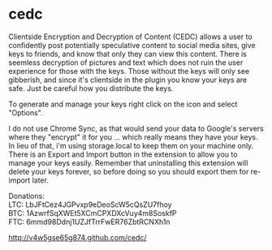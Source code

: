 cedc
====

Clientside Encryption and Decryption of Content (CEDC) allows a user to confidently post potentially speculative content to social media sites, give keys to friends, and know that only they can view this content. There is seemless decryption of pictures and text which does not ruin the user experience for those with the keys. Those without the keys will only see gibberish, and since it's clientside in the plugin you know your keys are safe. Just be careful how you distribute the keys.

To generate and manage your keys right click on the icon and select "Options".

I do not use Chrome Sync, as that would send your data to Google's servers where they "encrypt" it for you ... which really means they have your keys. In lieu of that, i'm using storage.local to keep them on your machine only. There is an Export and Import button in the extension to allow you to manage your keys easily. Remember that uninstalling this extension will delete your keys forever, so before doing so you should export them for re-import later.

Donations:<br>
 LTC: LbJFtCez4JGPvxp9eDeoScW5cQsZU7fhoy<br>
 BTC: 1AzwrfSqXWEt5XCmCPXDXcVuy4m8SoskfP<br>
 FTC: 6mmd98Ddnj1UZJfTrrFwER76ZbtRCNXh1n<br>

http://v4w5gse65g874.github.com/cedc/
